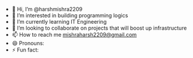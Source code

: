 - 👋 Hi, I’m @harshmishra2209
- 👀 I’m interested in building programming logics
- 🌱 I’m currently learning IT Engineering
- 💞️ I’m looking to collaborate on projects that will boost up infrastructure
- 📫 How to reach me mishraharsh2209@gmail.com
- 😄 Pronouns: 
- ⚡ Fun fact: 

<!---
harshmishra2209/harshmishra2209 is a ✨ special ✨ repository because its `README.md` (this file) appears on your GitHub profile.
You can click the Preview link to take a look at your changes.
--->

